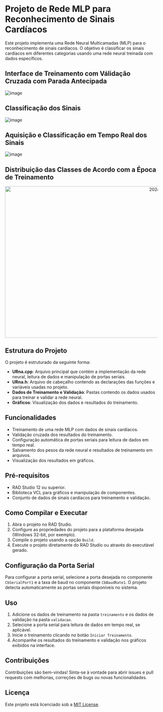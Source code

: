 # Projeto de Rede MLP para Reconhecimento de Sinais Cardíacos

Este projeto implementa uma Rede Neural Multicamadas (MLP) para o reconhecimento de sinais cardíacos. O objetivo é classificar os sinais cardíacos em diferentes categorias usando uma rede neural treinada com dados específicos.

## Interface de Treinamento com Válidação Cruzada com Parada Antecipada
![image](https://github.com/HenriqueDest/Rede_MLP/assets/104697173/329201d5-ccd0-4add-afb9-66ff60dd706d)

## Classificação dos Sinais
![image](https://github.com/HenriqueDest/Rede_MLP/assets/104697173/b96150c8-6f1a-4b0f-af8e-8e4391003104)

## Aquisição e Classificação em Tempo Real dos Sinais
![image](https://github.com/HenriqueDest/Rede_MLP/assets/104697173/b06285a3-2be3-4b3f-9b18-53509cabb649)

## Distribuição das Classes de Acordo com a Época de Treinamento
<p align="center">
  <img src="https://github.com/HenriqueDest/Rede_MLP/assets/104697173/186cdc8a-afa3-434b-be8c-b6fe4bd0348c" alt="2024-07-09 00-05-58 - Trim" width="1129" height="500">
</p>

## Estrutura do Projeto

O projeto é estruturado da seguinte forma:

- **URna.cpp**: Arquivo principal que contém a implementação da rede neural, leitura de dados e manipulação de portas seriais.
- **URna.h**: Arquivo de cabeçalho contendo as declarações das funções e variáveis usadas no projeto.
- **Dados de Treinamento e Validação**: Pastas contendo os dados usados para treinar e validar a rede neural.
- **Gráficos**: Visualização dos dados e resultados do treinamento.

## Funcionalidades

- Treinamento de uma rede MLP com dados de sinais cardíacos.
- Validação cruzada dos resultados do treinamento.
- Configuração automática de portas seriais para leitura de dados em tempo real.
- Salvamento dos pesos da rede neural e resultados de treinamento em arquivos.
- Visualização dos resultados em gráficos.

## Pré-requisitos

- RAD Studio 12 ou superior.
- Biblioteca VCL para gráficos e manipulação de componentes.
- Conjunto de dados de sinais cardíacos para treinamento e validação.

## Como Compilar e Executar

1. Abra o projeto no RAD Studio.
2. Configure as propriedades do projeto para a plataforma desejada (Windows 32-bit, por exemplo).
3. Compile o projeto usando a opção `Build`.
4. Execute o projeto diretamente do RAD Studio ou através do executável gerado.

## Configuração da Porta Serial

Para configurar a porta serial, selecione a porta desejada no componente `CbSerialPort1` e a taxa de baud no componente `CbBaudRate1`. O projeto detecta automaticamente as portas seriais disponíveis no sistema.

## Uso

1. Adicione os dados de treinamento na pasta `treinamento` e os dados de validação na pasta `validacao`.
2. Selecione a porta serial para leitura de dados em tempo real, se aplicável.
3. Inicie o treinamento clicando no botão `Iniciar Treinamento`.
4. Acompanhe os resultados do treinamento e validação nos gráficos exibidos na interface.

## Contribuições

Contribuições são bem-vindas! Sinta-se à vontade para abrir issues e pull requests com melhorias, correções de bugs ou novas funcionalidades.

## Licença

Este projeto está licenciado sob a [MIT License](LICENSE).


